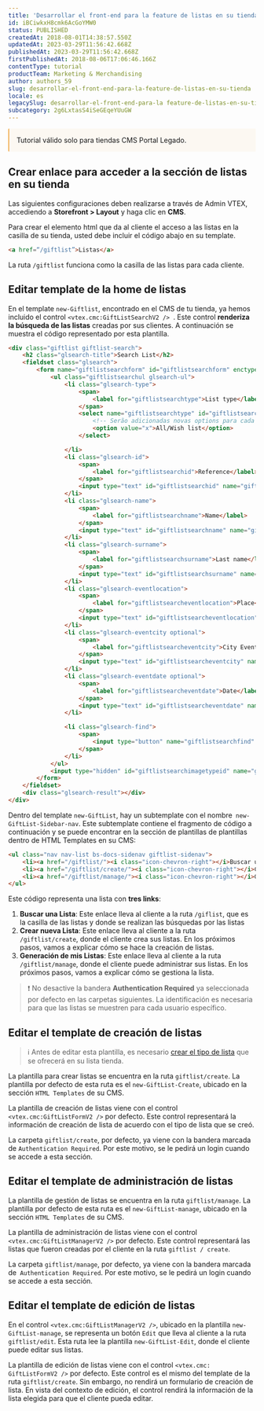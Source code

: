 ```yaml
---
title: 'Desarrollar el front-end para la feature de listas en su tienda'
id: iBCiwkxH8cmk6AcGoYMW0
status: PUBLISHED
createdAt: 2018-08-01T14:38:57.550Z
updatedAt: 2023-03-29T11:56:42.668Z
publishedAt: 2023-03-29T11:56:42.668Z
firstPublishedAt: 2018-08-06T17:06:46.166Z
contentType: tutorial
productTeam: Marketing & Merchandising
author: authors_59
slug: desarrollar-el-front-end-para-la-feature-de-listas-en-su-tienda
locale: es
legacySlug: desarrollar-el-front-end-para-la feature-de-listas-en-su-tienda
subcategory: 2g6LxtasS4iSeGEqeYUuGW
---
```


<div style="background-color:#FCF8F2; border-left: 2px solid #F0AD4E; border-top-left-radius: 2px; border-bottom-left-radius: 2px; padding: 15px; margin-bottom: 10px">
Tutorial válido solo para tiendas CMS Portal Legado.
</div>

## Crear enlace para acceder a la sección de listas en su tienda
Las siguientes configuraciones deben realizarse a través de Admin VTEX, accediendo a **Storefront > Layout** y haga clic en **CMS**.

Para crear el elemento html que da al cliente el acceso a las listas en la casilla de su tienda, usted debe incluir el código abajo en su template.

```html
<a href=“/giftlist”>Listas</a>
```

La ruta `/giftlist` funciona como la casilla de las listas para cada cliente.

## Editar template de la home de listas

En el template `new-Giftlist`, encontrado en el CMS de tu tienda, ya hemos incluido el control `<vtex.cmc:GiftListSearchV2 /> `. Este control __renderiza la búsqueda de las listas__ creadas por sus clientes. A continuación se muestra el código representado por esta plantilla.

```html
<div class="giftlist giftlist-search">
    <h2 class="glsearch-title">Search List</h2>
    <fieldset class="glsearch">
        <form name="giftlistsearchform" id="giftlistsearchform" enctype="multipart/form-data">
            <ul class="giftlistsearchul glsearch-ul">
                <li class="glsearch-type">
                    <span>
                        <label for="giftlistsearchtype">List type</label>
                    </span>
                    <select name="giftlistsearchtype" id="giftlistsearchtype">
                        <!-- Serão adicionadas novas options para cada tipo de lista criado no admin-->
                        <option value="x">All/Wish list</option>
                    </select>

                </li>
                <li class="glsearch-id">
                    <span>
                        <label for="giftlistsearchid">Reference</label>
                    </span>
                    <input type="text" id="giftlistsearchid" name="giftlistsearchid" placeholder="reference">
                </li>
                <li class="glsearch-name">
                    <span>
                        <label for="giftlistsearchname">Name</label>
                    </span>
                    <input type="text" id="giftlistsearchname" name="giftlistsearchname" placeholder="name">
                </li>
                <li class="glsearch-surname">
                    <span>
                        <label for="giftlistsearchsurname">Last name</label>
                    </span>
                    <input type="text" id="giftlistsearchsurname" name="giftlistsearchsurname" placeholder="last name">
                </li>
                <li class="glsearch-eventlocation">
                    <span>
                        <label for="giftlistsearcheventlocation">Place</label>
                    </span>
                    <input type="text" id="giftlistsearcheventlocation" name="giftlistsearcheventlocation" placeholder="place">
                </li>
                <li class="glsearch-eventcity optional">
                    <span>
                        <label for="giftlistsearcheventcity">City Event</label>
                    </span>
                    <input type="text" id="giftlistsearcheventcity" name="giftlistsearcheventcity" placeholder="city event">
                </li>
                <li class="glsearch-eventdate optional">
                    <span>
                        <label for="giftlistsearcheventdate">Date</label>
                    </span>
                    <input type="text" id="giftlistsearcheventdate" name="giftlistsearcheventdate" placeholder="date">
                </li>

                <li class="glsearch-find">
                    <span>
                        <input type="button" name="giftlistsearchfind" id="giftlistsearchfind" value="Search" class="btn">
                    </span>
                </li>
            </ul>
            <input type="hidden" id="giftlistsearchimagetypeid" name="giftlistsearchimagetypeid" value="3">
        </form>
    </fieldset>
    <div class="glsearch-result"></div>
</div>
```

Dentro del template `new-GiftList`, hay un subtemplate con el nombre` new-GiftList-Sidebar-nav`. Este subtemplate contiene el fragmento de código a continuación y se puede encontrar en la sección de plantillas de plantillas dentro de HTML Templates en su CMS:

```html
<ul class="nav nav-list bs-docs-sidenav giftlist-sidenav">
    <li><a href="/giftlist/"><i class="icon-chevron-right"></i>Buscar una Lista</a></li>
    <li><a href="/giftlist/create/"><i class="icon-chevron-right"></i>Crear nueva Lista</a></li>
    <li><a href="/giftlist/manage/"><i class="icon-chevron-right"></i>Gestionar mis Listas</a></li>
</ul>
```

Este código representa una lista con __tres links__:

1. __Buscar una Lista__: Este enlace lleva al cliente a la ruta `/giflist`, que es la casilla de las listas y donde se realizan las búsquedas por las listas
2. __Crear nueva Lista__: Este enlace lleva al cliente a la ruta `/giftlist/create`, donde el cliente crea sus listas. En los próximos pasos, vamos a explicar cómo se hace la creación de listas.
3. __Generación de mis Listas__: Este enlace lleva al cliente a la ruta `/giftlist/manage`, donde el cliente puede administrar sus listas. En los próximos pasos, vamos a explicar cómo se gestiona la lista.

>❗ No desactive la bandera **Authentication Required** ya seleccionada por defecto en las carpetas siguientes. La identificación es necesaria para que las listas se muestren para cada usuario específico.

## Editar el template de creación de listas

>ℹ️ Antes de editar esta plantilla, es necesario [crear el tipo de lista](http://help.vtex.com/es/tutorial/criando-tipo-de-lista) que se ofrecerá en su lista tienda. <!--Reescrever o artigo de tipo de lista -->

La plantilla para crear listas se encuentra en la ruta `giftlist/create`. La plantilla por defecto de esta ruta es el `new-GiftList-Create`, ubicado en la sección `HTML Templates` de su CMS.

La plantilla de creación de listas viene con el control `<vtex.cmc:GiftListFormV2 />` por defecto. Este control representará la información de creación de lista de acuerdo con el tipo de lista que se creó.

La carpeta `giftlist/create`, por defecto, ya viene con la bandera marcada de `Authentication Required`. Por este motivo, se le pedirá un login cuando se accede a esta sección.

## Editar el template de administración de listas

La plantilla de gestión de listas se encuentra en la ruta `giftlist/manage`. La plantilla por defecto de esta ruta es el `new-GiftList-manage`, ubicado en la sección `HTML Templates` de su CMS.

La plantilla de administración de listas viene con el control `<vtex.cmc:GiftListManagerV2 />` por defecto. Este control representará las listas que fueron creadas por el cliente en la ruta `giftlist / create`.

La carpeta `giftlist/manage`, por defecto, ya viene con la bandera marcada de` Authentication Required`. Por este motivo, se le pedirá un login cuando se accede a esta sección.

## Editar el template de edición de listas

En el control `<vtex.cmc:GiftListManagerV2 />`, ubicado en la plantilla `new-GiftList-manage`, se representa un botón `Edit` que lleva al cliente a la ruta `giftlist/edit`. Esta ruta lee la plantilla `new-GiftList-Edit`, donde el cliente puede editar sus listas.

La plantilla de edición de listas viene con el control `<vtex.cmc: GiftListFormV2 />` por defecto. Este control es el mismo del template de la ruta `giftlist/create`. Sin embargo, no rendirá un formulario de creación de lista. En vista del contexto de edición, el control rendirá la información de la lista elegida para que el cliente pueda editar.
